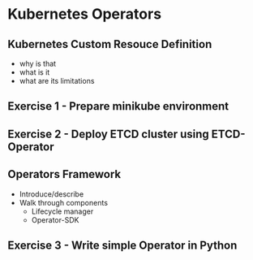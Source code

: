# Kubernetes Operators

## Kubernetes Custom Resouce Definition

- why is that
- what is it
- what are its limitations

## Exercise 1 - Prepare minikube environment

## Exercise 2 - Deploy ETCD cluster using ETCD-Operator

## Operators Framework

- Introduce/describe
- Walk through components
  - Lifecycle manager
  - Operator-SDK
 
## Exercise 3 - Write simple Operator in Python
